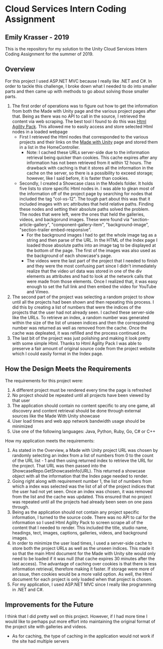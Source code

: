 # Cloud Services Intern Coding Assignment
## Emily Krasser - 2019
This is the repository for my solution to the Unity Cloud Services Intern Coding Assignment for the summer of 2019.

## Overview
For this project I used ASP.NET MVC because I really like .NET and C#.
In order to tackle this challenge, I broke down what I needed to do into smaller parts and then came up with methods to go about solving those smaller parts.
1. The first order of operations was to figure out how to get the information from both the Made with Unity page and the various project pages after that. Being as there was no API to call in the source, I retrieved the content via web scraping. The best tool I found to do this was [Html Agility Pack](https://html-agility-pack.net). This allowed me to easily access and store selected Html nodes in a loaded webpage
	- First I retrieved the Html nodes that corresponded to the various projects and their links on the [Made with Unity](https://unity.com/madewith) page and stored them in a list in the HomeController.
		- Note: I cached these URLs server-side due to the information retrieval being quicker than cookies. This cache expires after any information has not been retrieved from it within 12 hours. The drawback with caching is that it stores all the information in the cache on the server, so there is a possibility to exceed storage; however, like I said before, it is faster than cookies.
	- Secondly, I created a Showcase class in the Models folder. It holds five lists to store specific Html nodes in. I was able to glean most of the information off of the project page by searching for nodes that included the tag "col-xs-12". The tough part about this was that it included images with src attributes that held relative paths. Finding these nodes and setting their absolute paths solved the problem. The nodes that were left, were the ones that held the galleries, videos, and backgorund images. These were found via "section-article-gallery", "component-gallery-item", "background-image", "section-trailer embed-responsive".
		- For the background images I had to get the whole image tag as a string and then parse of the URL. In the HTML of the Index page I loaded those absolute paths into an image tag to be displayed at the bottom of the page. The first of the images was also used as the background of each showcase's page.
		- The videos were the last part of the project that I needed to finish and they were the most confusing part since I didn't immediately realize that the video url data was stored in one of the div elements as attributes and had to look at the network calls that were made from those elements. Once I realized that, it was easy enough to set the full link and then embed the video for YouTube and Vimeo.
2. The second part of the project was selecting a random project to show until all the projects had been shown and then repeating this process. I did this by creating a list of numbers that were the indices of the projects that the user had not already seen. I cached these server-side like the URLs. To retrieve an index, a random number was generated within the size of the list of unseen indices and then the corresponding number was returned as well as removed from the cache. Once the cache was depleated, it was refilled and the process continued on.
3. The last bit of the project was just polishing and making it look pretty with some simple Html. Thanks to Html Agility Pack I was able to preserve a fair amount of original source code from the project website which I could easily format in the Index page.

## How the Design Meets the Requirements
The requirements for this project were:
1. A different project must be rendered every time the page is refreshed
2. No project should be repeated until all projects have been viewed by that user
3. The application should contain no content specific to any one game, all discovery and content retrieval should be done through external sources like the Made With Unity showcase
4. User load times and web app network bandwidth usage should be minimized
5. Use one of the following languages: Java, Python, Ruby, Go, C# or C++

How my application meets the requirements:
1. As stated in the Overview, a Made with Unity project URL was chosen by randomly selecting an index from a list of numbers from 0 to the count of the URL list - 1 and then using returned index to retrieve the URL for the project. That URL was then passed into the ShowcaseRepo.GetShowcaseInfo(URL). This returned a showcase object with all the information that the Index page needed to render.
2. Going right along with requirement number 1, the list of numbers from which a index was selected was the list of all of the project indices that the user had not yet seen. Once an index was chosen, it was removed from the list and the cache was updated. This ensured that no project was repeated until all the projects had already been seen on one pass through. 
3. Being as the application should not contain any project specific information, I turned to the source code. There was no API to cal for the information so I used Html Agility Pack to screen scrape all of the content that I needed to render. This included the title, studio name, headings, tect, images, captions, galleries, videos, and background images.
4. In order to minimize the user load times, I used a server-side cache to store both the project URLs as well as the unseen indices. This made it so that the main Html document for the Made with Unity site would only need to be loaded if it was null (that cache expires 30 minutes after the last access). The advantage of caching over cookies is that there is less information retrieval, therefore making it faster. If storage were more of an issue, then cookies would be a more valid option. As well, the Html document for each project is only loaded when that project is chosen.
5. For my application, I used ASP.NET MVC since I really like programming in .NET and C#.

## Improvements for the Future
I think that I did pretty well on this project. However, if I had more time I would like to perhaps put more effort into maintaining the original format of the project site with galleries and videos.
- As for caching, the type of caching in the application would not work if the site had multiple servers
